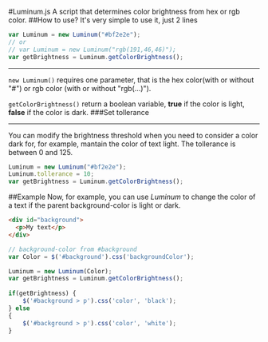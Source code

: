 #Luminum.js
A script that determines color brightness from hex or rgb color.
##How to use?
It's very simple to use it, just 2 lines
```js
var Luminum = new Luminum("#bf2e2e");
// or
// var Luminum = new Luminum("rgb(191,46,46)");
var getBrightness = Luminum.getColorBrightness();
```
___
<code>new Luminum()</code> requires one parameter, that is the hex color(with or without "#") or rgb color (with or without "rgb(...)").

<code>getColorBrightness()</code> return a boolean variable, <b>true</b> if the color is light, <b>false</b> if the color is dark.
###Set tollerance
___
You can modify the brightness threshold when you need to consider a color dark for, for example, mantain the color of text light. The tollerance is between 0 and 125.

```js
Luminum = new Luminum("#bf2e2e");
Luminum.tollerance = 10;
var getBrightness = Luminum.getColorBrightness();
```
##Example
Now, for example, you can use <i>Luminum</i> to change the color of a text if the parent background-color is light or dark.
```html
<div id="background">
  <p>My text</p>
</div>
```
```js
// background-color from #background
var Color = $('#background').css('backgroundColor');

Luminum = new Luminum(Color);
var getBrightness = Luminum.getColorBrightness();
  
if(getBrightness) {
	$('#background > p').css('color', 'black');
} else 
{
	$('#background > p').css('color', 'white');
}	
```
